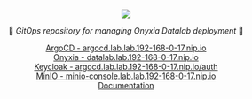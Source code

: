 <p align="center">
    <br>
	<img src="https://github.com/InseeFrLab/onyxia-ops/assets/6702424/411301ac-3bbd-4334-97a9-765a5699bb48">
    <p align="center">🐙 <i>GitOps repository for managing Onyxia Datalab deployment</i> 🐙</p>
    <p align="center">
        <a href="https://argocd.lab.lab.192-168-0-17.nip.io">ArgoCD - argocd.lab.lab.192-168-0-17.nip.io</a>
        <br/>
        <a href="https://datalab.lab.192-168-0-17.nip.io/">Onyxia - datalab.lab.192-168-0-17.nip.io</a>
        <br />
        <a href="https://auth.lab.lab.192-168-0-17.nip.io/auth">Keycloak - argocd.lab.lab.192-168-0-17.nip.io/auth</a>
        <br />
        <a href="https://minio-console.lab.lab.192-168-0-17.nip.io">MinIO - minio-console.lab.lab.192-168-0-17.nip.io</a>
        <br />
        <a href="https://docs.onyxia.sh/v/v8/readme/gitops">Documentation</a>
    </p>
</p>

